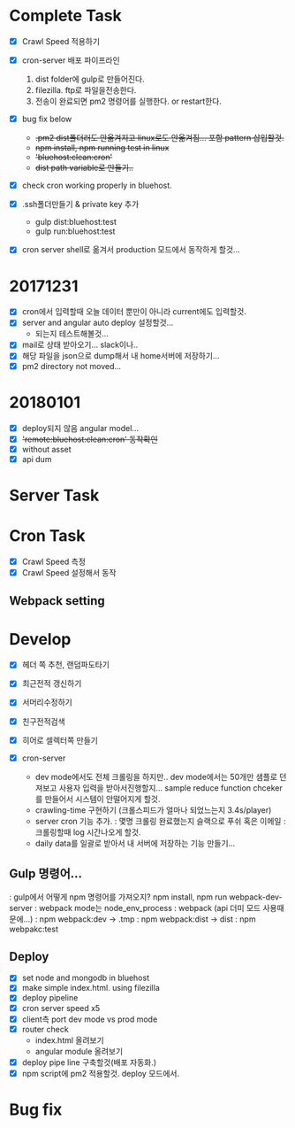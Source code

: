 ​
# Complete Task

- [x] Crawl Speed 적용하기
- [x] cron-server 배포 파이프라인 
    1. dist folder에 gulp로 만들어진다.
    1. filezilla. ftp로 파일을전송한다.
    1. 전송이 완료되면 pm2 명령어를 실행한다. or restart한다.
- [x] bug fix below
    * ~~.pm2 dist폴더러도 안옮겨지고 linux로도 안옮겨짐... 포함 pattern 삽입할것.~~
    * ~~npm install, npm running test in linux~~
    * ~~'bluehost:clean:cron'~~
    * ~~dist path variable로 만들기..~~
- [x] check cron working properly in bluehost.
- [x] .ssh폴더만들기 & private key 추가
    * gulp dist:bluehost:test
    * gulp run:bluehost:test
- [x] cron server shell로 옮겨서 production 모드에서 동작하게 할것...


# 20171231
- [x] cron에서 입력할때 오늘 데이터 뿐만이 아니라 current에도 입력할것.
- [x] server and angular auto deploy 설정할것...
    * 되는지 테스트해볼것...
- [x] mail로 상태 받아오기... slack이나..
- [x] 해당 파일을 json으로 dump해서 내 home서버에 저장하기...
- [x] pm2 directory not moved...

# 20180101
- [x] deploy되지 않음 angular model...
- [x] ~~'remote:bluehost:clean:cron' 동작확인~~
- [x] without asset
- [x] api dum

# Server Task
# Cron Task
- [x] Crawl Speed 측정
- [x] Crawl Speed 설정해서 동작

## Webpack setting

# Develop
- [x] 헤더 쪽 추천, 랜덤파도타기
- [x] 최근전적 갱신하기
- [x] 서머리수정하기
- [x] 친구전적검색
- [x] 히어로 셀렉터쪽 만들기

- [x] cron-server
    * dev mode에서도 전체 크롤링을 하지만.. dev mode에서는 50개만 샘플로 던져보고 사용자 입력을 받아서진행할지... sample reduce function chceker를 만들어서 시스템이 안떨어지게 할것.
    * crawling-time 구현하기 (크롤스피드가 얼마나 되었느는지 3.4s/player)
    * server cron 기능 추가.
		: 몇명 크롤링 완료했는지 슬랙으로 푸쉬 혹은 이메일
		: 크롤링할때 log 시간나오게 할것.
	* daily data를 일괄로 받아서 내 서버에 저장하는 기능 만들기...

## Gulp 명령어...
: gulp에서 어떻게 npm 명령어를 가져오지? npm install, npm run webpack-dev-server
: webpack mode는 node_env_process : webpack (api 더미 모드 사용때문에...)
: npm webpack:dev -> .tmp
: npm webpack:dist -> dist
: npm webpakc:test

## Deploy
- [x] set node and mongodb in bluehost
- [x] make simple index.html. using filezilla
- [x] deploy pipeline
- [x] cron server speed x5
- [x] client측 port dev mode vs prod mode
- [x] router check
    * index.html 올려보기
    * angular module 올려보기
- [x] deploy pipe line 구축할것(배포 자동화.)
- [x] npm script에 pm2 적용할것. deploy 모드에서.

# Bug fix








